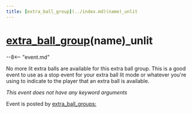 ```yaml
---
title: [extra_ball_group](../index.md)(name)_unlit
---
```


# [extra_ball_group](../index.md)(name)_unlit


--8<-- "event.md"

No more lit extra balls are available for this extra ball group. This is
a good event to use as a stop event for your extra ball lit mode or
whatever you're using to indicate to the player that an extra ball is
available.

*This event does not have any keyword arguments*

Event is posted by [extra_ball_groups:](../config/extra_ball_groups.md)
